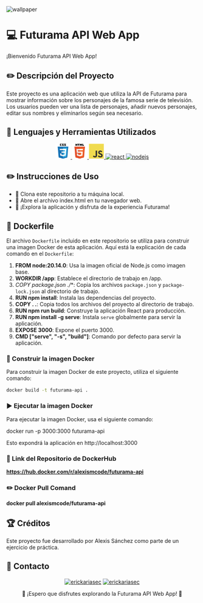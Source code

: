 ![wallpaper](https://github.com/alexismcode/futurama_api/assets/79610034/104edb4c-79c4-439c-b242-d727886ab588)

# 💻 Futurama API Web App

¡Bienvenido Futurama API Web App!

## ✏️ Descripción del Proyecto
Este proyecto es una aplicación web que utiliza la API de Futurama para mostrar información sobre los personajes de la famosa serie de televisión. Los usuarios pueden ver una lista de personajes, añadir nuevos personajes, editar sus nombres y eliminarlos según sea necesario.

## 👾 Lenguajes y Herramientas Utilizados
<p align="center"><a href="https://www.w3schools.com/css/" target="_blank" rel="noreferrer"> <img src="https://raw.githubusercontent.com/devicons/devicon/master/icons/css3/css3-original-wordmark.svg" alt="css3" width="40" height="40"/> </a> <a href="https://www.w3.org/html/" target="_blank" rel="noreferrer"> <img src="https://raw.githubusercontent.com/devicons/devicon/master/icons/html5/html5-original-wordmark.svg" alt="html5" width="40" height="40"/> </a> <a href="https://developer.mozilla.org/en-US/docs/Web/JavaScript" target="_blank" rel="noreferrer"> <img src="https://raw.githubusercontent.com/devicons/devicon/master/icons/javascript/javascript-original.svg" alt="javascript" width="40" height="40"/> </a><a href="https://es.react.dev/" target="_blank" rel="noreferrer"> <img src="https://download.logo.wine/logo/React_(web_framework)/React_(web_framework)-Logo.wine.png" alt="react" width="60" height="40"/> </a><a href="https://nodejs.org/en" target="_blank" rel="noreferrer"> <img src="https://cdn-icons-png.flaticon.com/512/5968/5968322.png" alt="nodejs" width="40" height="40"/> </a>

## ✏️ Instrucciones de Uso
- 🔐 Clona este repositorio a tu máquina local.
- 📄 Abre el archivo index.html en tu navegador web.
- 🎉 ¡Explora la aplicación y disfruta de la experiencia Futurama!


## 🐳 Dockerfile

El archivo `Dockerfile` incluido en este repositorio se utiliza para construir una imagen Docker de esta aplicación. Aquí está la explicación de cada comando en el `Dockerfile`:

1. **FROM node:20.14.0**: Usa la imagen oficial de Node.js como imagen base.
2. **WORKDIR /app**: Establece el directorio de trabajo en /app.
3. **COPY package*.json ./**: Copia los archivos `package.json` y `package-lock.json` al directorio de trabajo.
4. **RUN npm install**: Instala las dependencias del proyecto.
5. **COPY . .**: Copia todos los archivos del proyecto al directorio de trabajo.
6. **RUN npm run build**: Construye la aplicación React para producción.
7. **RUN npm install -g serve**: Instala `serve` globalmente para servir la aplicación.
8. **EXPOSE 3000**: Expone el puerto 3000.
9. **CMD ["serve", "-s", "build"]**: Comando por defecto para servir la aplicación.

### 📁 Construir la imagen Docker

Para construir la imagen Docker de este proyecto, utiliza el siguiente comando:

```sh
docker build -t futurama-api .
```

### ▶️ Ejecutar la imagen Docker
Para ejecutar la imagen Docker, usa el siguiente comando:

docker run -p 3000:3000 futurama-api

Esto expondrá la aplicación en http://localhost:3000

### 🔗 Link del Repositorio de DockerHub
**https://hub.docker.com/r/alexismcode/futurama-api**

### ✏️ Docker Pull Comand
**docker pull alexismcode/futurama-api**


## 🏆 Créditos
Este proyecto fue desarrollado por Alexis Sánchez como parte de un ejercicio de práctica.

## 📧 Contacto

<p align="center"><a href="https://linkedin.com/in/alexismcode" target="blank"><img align="center" src="https://raw.githubusercontent.com/rahuldkjain/github-profile-readme-generator/master/src/images/icons/Social/linked-in-alt.svg" alt="erickariasec" height="30" width="40" /></a>
<a href="https://instagram.com/alexismcode" target="blank"><img align="center" src="https://raw.githubusercontent.com/rahuldkjain/github-profile-readme-generator/master/src/images/icons/Social/instagram.svg" alt="erickariasec" height="30" width="40" /></a>

<p align="center">  🚀 ¡Espero que disfrutes explorando la Futurama API Web App! 🚀
